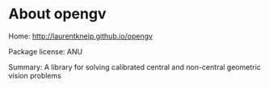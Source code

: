 About opengv
============

Home: http://laurentkneip.github.io/opengv

Package license: ANU

Summary: A library for solving calibrated central and non-central geometric vision problems
